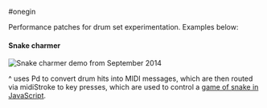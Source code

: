 #onegin

Performance patches for drum set experimentation. Examples below:

#### Snake charmer
![Snake charmer demo from September 2014](http://usdivad.com/snakecharmer_demo_short2_cropped.gif)

^ uses Pd to convert drum hits into MIDI messages, which are then routed via midiStroke to key presses, which are used to control a [game of snake in JavaScript](http://patorjk.com/games/snake).